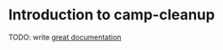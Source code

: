 # Introduction to camp-cleanup

TODO: write [great documentation](http://jacobian.org/writing/what-to-write/)
